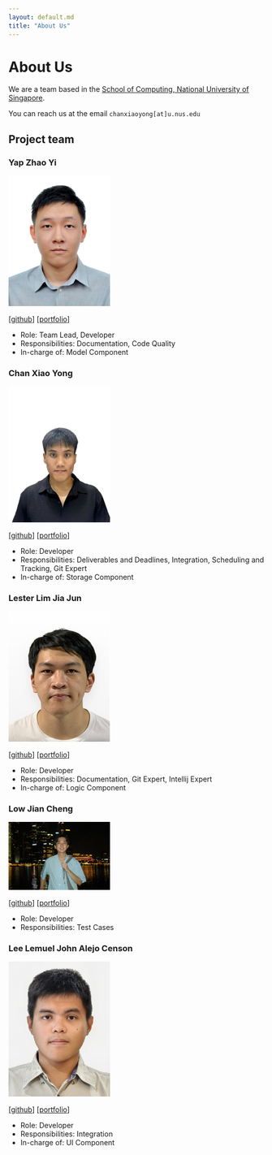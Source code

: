 ```yaml
---
layout: default.md
title: "About Us"
---
```


# About Us

We are a team based in the [School of Computing, National University of Singapore](http://www.comp.nus.edu.sg).

You can reach us at the email `chanxiaoyong[at]u.nus.edu`

## Project team

### Yap Zhao Yi

<img src="images/toxoptimism.png" width="200px">

[[github](https://github.com/ToxOptimism)]
[[portfolio](team/zhaoyi.md)]

* Role: Team Lead, Developer
* Responsibilities: Documentation, Code Quality
* In-charge of: Model Component

### Chan Xiao Yong

<img src="images/caxewhy.png" width="200px">

[[github](https://github.com/caxewhy)]
[[portfolio](team/caxewhy.md)]

* Role: Developer
* Responsibilities: Deliverables and Deadlines, Integration, Scheduling and Tracking, Git Expert
* In-charge of: Storage Component

### Lester Lim Jia Jun

<img src="images/lesterlimjj.png" width="200px">

[[github](http://github.com/lesterlimjj)]
[[portfolio](team/lester.md)]

* Role: Developer
* Responsibilities: Documentation, Git Expert, Intellij Expert
* In-charge of: Logic Component

### Low Jian Cheng

<img src="images/jiancheng37.png" width="200px">

[[github](http://github.com/jiancheng37)] [[portfolio](team/jiancheng.md)]

* Role: Developer
* Responsibilities: Test Cases

### Lee Lemuel John Alejo Censon

<img src="images/ryuse.png" width="200px">

[[github](http://github.com/ryuse)]
[[portfolio](team/ryuse.md)]

* Role: Developer
* Responsibilities: Integration
* In-charge of: UI Component

